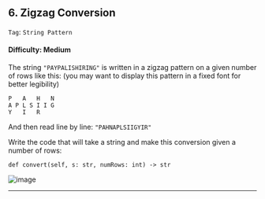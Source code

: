 ## 6. Zigzag Conversion

```Tag```: ```String Pattern```

#### Difficulty: Medium

The string ```"PAYPALISHIRING"``` is written in a zigzag pattern on a given number of rows like this: (you may want to display this pattern in a fixed font for better legibility)

```
P   A   H   N
A P L S I I G
Y   I   R
```

And then read line by line: ```"PAHNAPLSIIGYIR"```

Write the code that will take a string and make this conversion given a number of rows:

```def convert(self, s: str, numRows: int) -> str```

![image](https://user-images.githubusercontent.com/35042430/216506941-0e7bddbf-c2ac-4fa1-8e27-53fce224415f.png)

---
